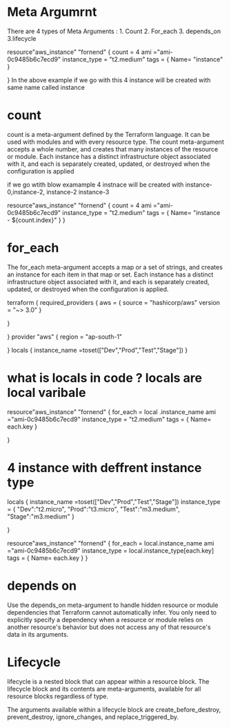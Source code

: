# Meta Argumrnt 

There are 4 types of Meta Arguments :
    1. Count
    2. For_each
    3. depends_on
    3.lifecycle

resource"aws_instance" "fornend" {
  count         = 4
  ami ="ami-0c9485b6c7ecd9"
  instance_type = "t2.medium"
  tags = {
    Name= "instance"
  }
  
}
In the above example if we go with this 4 instance will be created with same name called instance


# count
count is a meta-argument defined by the Terraform language. It can be used with modules and with every resource type.
The count meta-argument accepts a whole number, and creates that many instances of the resource or module. Each instance has a distinct infrastructure object associated with it, and each is separately created, updated, or destroyed when the configuration is applied


if we go wtith blow examample  4 instnace will be created with instance-0,instance-2, instance-2 instance-3

resource"aws_instance" "fornend" {
  count         = 4
  ami ="ami-0c9485b6c7ecd9"
  instance_type = "t2.medium"
  tags = {
    Name= "instance - ${count.index}"
  } 
}

 # for_each 
The for_each meta-argument accepts a map or a set of strings, and creates an instance for each item in that map or set. Each instance has a distinct infrastructure object associated with it, and each is separately created, updated, or destroyed when the configuration is applied.

terraform {
  required_providers {
    aws = {
        source  = "hashicorp/aws"
        version = "~> 3.0"
    }
    
}

}
provider "aws" {
    region = "ap-south-1"
  
}
locals {
  instance_name =toset(["Dev","Prod","Test","Stage"])
}

# what is locals in code ? locals are local varibale 


resource"aws_instance" "fornend" {
  for_each = local  .instance_name
  ami ="ami-0c9485b6c7ecd9"
  instance_type = "t2.medium"
  tags = {
    Name= each.key
  }

}

# 4 instance with deffrent instance type 

locals {
  instance_name =toset(["Dev","Prod","Test","Stage"])
  instance_type = {
    "Dev":"t2.micro",
    "Prod":"t3.micro",
    "Test":"m3.medium",
    "Stage":"m3.medium"
}

}

resource"aws_instance" "fornend" {
  for_each = local.instance_name
  ami ="ami-0c9485b6c7ecd9"
  instance_type = local.instance_type[each.key]
  tags = {
    Name= each.key
  }
} 

# depends on

Use the depends_on meta-argument to handle hidden resource or module dependencies that Terraform cannot automatically infer. You only need to explicitly specify a dependency when a resource or module relies on another resource's behavior but does not access any of that resource's data in its arguments.


# Lifecycle 

lifecycle is a nested block that can appear within a resource block. The lifecycle block and its contents are meta-arguments, available for all resource blocks regardless of type.

The arguments available within a lifecycle block are create_before_destroy, prevent_destroy, ignore_changes, and replace_triggered_by.

